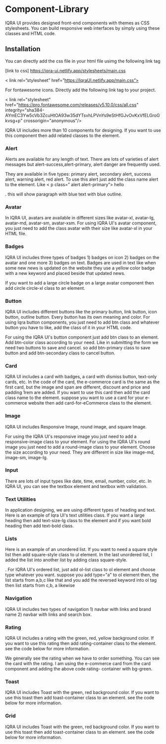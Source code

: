 # Component-Library

 
 IQRA UI provides designed front-end components with themes as CSS stylesheets. You can build responsive web interfaces by simply using these classes and HTML code.

 ## Installation 
 You can directly add the css file in your html file usimg the following link tag

 [link to css] https://iqra-ui.netlify.app/stylesheets/main.css

<
link rel=”stylesheet”
 href=”https://IqraUI.netlify.app/main.css”>
 
 For fontawesome icons. Directly add the following link tag to your project.

 <
 link rel="stylesheet" href="https://pro.fontawesome.com/releases/v5.10.0/css/all.css" integrity="sha384-AYmEC3Yw5cVb3ZcuHtOA93w35dYTsvhLPVnYs9eStHfGJvOvKxVfELGroGkvsg+p" crossorigin="anonymous"/>

 IQRA UI includes more than 10 components for designing. If you want to use this component then add related classes to the element.

 ### Alert
Alerts are available for any length of text. There are lots of varieties of alert messages but alert-success,alert-primary, alert danger are frequently used.

They are available in five types: primary alert, secondary alert, success alert, warning alert, red alert. To use this alert just add the class name alert to the element. Like <
p class=” alert alert-primary”> hello </p>.
this will show paragraph with blue text with blue outline.

### Avatar

In IQRA UI, avatars are available in different sizes like avatar-xl, avatar-lg, avatar-md, avatar-sm, avatar-xsm. For using IQRA UI's avatar component, you just need to add the class avatar with their size like avatar-xl in your HTML file. 

### Badges

IQRA UI includes three types of badges 1) badges on icon 2) badges on the avatar and one more 3) badges on text. Badges are used in text like when some new news is updated on the website they use a yellow color badge with a new keyword and placed beside that updated news.

If you want to add a large circle badge on a large avatar component then add circle circle-xl class to an element.

### Button

IQRA UI includes different buttons like the primary button, link button, icon button, outline button. Every button has its own meaning and color. For using Iqra button components, you just need to add btn class and whatever button you have to like, add the class of it in your HTML code.

For using the IQRA UI's button component just add btn class to an element. Add btn-color class according to your need. Like in submitting the form we need two buttons to save and cancel. so add btn-primary class to save button and add btn-secondary class to cancel button.

### Card

IQRA UI includes a card with badges, a card with dismiss button, text-only cards, etc. In the code of the card, the e-commerce card is the same as the first card, but the image and span are different, discount and price and padding 1rem are added. If you want to use this card then add the card class name to the element. suppose you want to use a card for your e-commerce website then add card-for-eCommerce class to the element.

### Image

IQRA UI includes Responsive Image, round image, and square Image.

For using the IQRA UI's responsive image you just need to add a responsive-image class to your element. For using the IQRA UI's round image you just need to add a round-image class to your element. Choose the size according to your need. They are different in size like image-md, image-sm, image-lg.

### Input

There are lots of input types like date, time, email, number, color, etc. In IQRA UI, you can see the textbox element and textbox with validation.

### Text Utilities

In application designing, we are using different types of heading and text. Here is an example of Iqra UI's text utilities class. If you want a large heading then add text-size-lg class to the element and if you want bold heading then add text-bold class.

### Lists

Here is an example of an unordered list. If you want to need a square style list then add square-style class to ul element. In the last unordered list, I added the list into another list by adding class square-style.

. For IQRA UI's ordered list, just add ol-list class to ol element and choose type whatever you want. suppose you add type="a" to ol element then, the list starts from a,b,c like that and you add the reversed keyword into ol tag then list starts from c,b, a likewise

### Navigation

IQRA UI includes two types of navigation 1) navbar with links and brand name 2) navbar with links and search box.

### Rating

IQRA UI includes a rating with the green, red, yellow background color. If you want to use this rating then add rating-container class to the element. see the code below for more information.

We generally see the rating when we have to order something. You can see the card with the rating. I am using the e-commerce card from the card component and adding the above code rating- container with bg-green.

### Toast

IQRA UI includes Toast with the green, red background color. If you want to use this toast then add toast-container class to an element. see the code below for more information.

### Grid

IQRA UI includes Toast with the green, red background color. If you want to use this toast then add toast-container class to an element. see the code below for more information.






